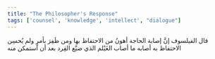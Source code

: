 ```yaml
---
title: "The Philosopher's Response"
tags: ['counsel', 'knowledge', 'intellect', "dialogue"]
---
```


 قال الفيلسوف إنَّ إصابة الحاجة أهونُ من الاحتفاظ بها ومن ظَفِرَ بأمرٍ ولم يُحسِن الاحتفاظ به أصابه ما أصاب الغَيْلم الذي ضيَّع القِرد بعد أن استمكن منه
